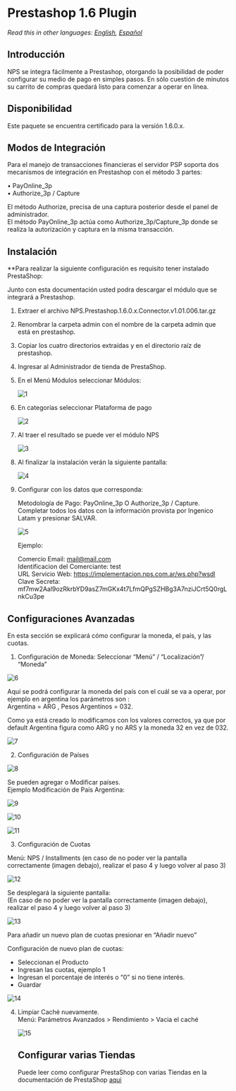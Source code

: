 # Prestashop 1.6 Plugin

*Read this in other languages: [English](README.md), [Español](README.es.md)*

## Introducción

NPS se integra fácilmente a Prestashop, otorgando la posibilidad de poder configurar su medio de pago en simples pasos. En sólo cuestión de minutos su carrito de compras quedará listo para comenzar a operar en línea.

## Disponibilidad

Este paquete se encuentra certificado para la versión 1.6.0.x.


## Modos de Integración

Para el manejo de transacciones financieras el servidor PSP soporta dos mecanismos de integración en Prestashop con el método 3 partes:     

•	PayOnline_3p        
•	Authorize_3p / Capture      

El método Authorize, precisa de una captura posterior desde el panel de administrador.      
El método PayOnline_3p actúa como Authorize_3p/Capture_3p donde se realiza la autorización y captura en la misma transacción.       

## Instalación

**Para realizar la siguiente configuración es requisito tener instalado PrestaShop:

Junto con esta documentación usted podra descargar el módulo que se integrará a Prestashop.

1.	Extraer el archivo NPS.Prestashop.1.6.0.x.Connector.v1.01.006.tar.gz

2.	Renombrar la carpeta admin con el nombre de la carpeta admin que está en prestashop.

3.	Copiar los cuatro directorios extraídas y en el directorio raíz de prestashop.

4.	Ingresar al Administrador de tienda de PrestaShop.

5.	En el Menú Módulos seleccionar Módulos:

    ![1](https://cloud.githubusercontent.com/assets/24914148/25529881/65136ea0-2bfa-11e7-841f-7251dda04e76.png)

6.	En categorías seleccionar Plataforma de pago

    ![2](https://cloud.githubusercontent.com/assets/24914148/25529882/651736fc-2bfa-11e7-860e-ea96e1955d17.png)

7.	Al traer el resultado se puede ver el módulo NPS

    ![3](https://cloud.githubusercontent.com/assets/24914148/25529883/651856f4-2bfa-11e7-8243-2ea60883ce76.png)

8.	Al finalizar la instalación verán la siguiente pantalla:

    ![4](https://cloud.githubusercontent.com/assets/24914148/25529884/65226ec8-2bfa-11e7-9d4e-73f9c05b034d.png)

9.	Configurar con los datos que corresponda:

    Metodología de Pago: PayOnline_3p O Authorize_3p / Capture.   
    Completar todos los datos con la información provista por Ingenico Latam y presionar SALVAR.  

    ![5](https://cloud.githubusercontent.com/assets/24914148/25529885/652b101e-2bfa-11e7-984a-dc58bf8f5883.png)

    Ejemplo:

    Comercio Email: mail@mail.com   
    Identificacion del Comerciante: test    
    URL Servicio Web: https://implementacion.nps.com.ar/ws.php?wsdl   
    Clave Secreta: mf7mw2Aal9ozRkrbYD9asZ7mGKx4t7LfmQPgSZHBg3A7nziJCrt5Q0rgLnkCu3pe   

## Configuraciones Avanzadas

En esta sección se explicará cómo configurar la moneda, el país, y las cuotas.

1. Configuración de Moneda:
  Seleccionar “Menú” / “Localización”/ “Moneda”

  ![6](https://cloud.githubusercontent.com/assets/24914148/25529886/654ad58e-2bfa-11e7-8bf2-e15400ba5c80.png)

  Aquí se podrá configurar la moneda del país con el cuál se va a operar, por ejemplo en argentina los parámetros son :       
  Argentina = ARG   ,  Pesos Argentinos = 032.        

  Como ya está creado lo modificamos con los valores correctos, ya que por default Argentina figura como ARG y no ARS y la moneda 32 en vez de 032.

  ![7](https://cloud.githubusercontent.com/assets/24914148/25529887/654e293c-2bfa-11e7-9958-643809a2b39c.png)

2. Configuración de Países

  ![8](https://cloud.githubusercontent.com/assets/24914148/25529888/655130f0-2bfa-11e7-9764-78785281a577.png)

  Se pueden agregar o Modificar países.       
  Ejemplo Modificación de País Argentina:     

  ![9](https://cloud.githubusercontent.com/assets/24914148/25529889/6553adbc-2bfa-11e7-90e2-ea6229c132dd.png)

  ![10](https://cloud.githubusercontent.com/assets/24914148/25529875/64d71fc2-2bfa-11e7-8be3-bd03206b6dc2.png)

  ![11](https://cloud.githubusercontent.com/assets/24914148/25529876/64e08576-2bfa-11e7-974f-63483ce33ddd.png)

3. Configuración de Cuotas

  Menú: NPS / Installments (en caso de no poder ver la pantalla correctamente (imagen debajo), realizar el paso 4 y luego volver al paso 3)

  ![12](https://cloud.githubusercontent.com/assets/24914148/25529877/64e3420c-2bfa-11e7-9516-0e2e07d4644b.png)

  Se desplegará la siguiente pantalla:        
  (En caso de no poder ver la pantalla correctamente (imagen debajo), realizar el paso 4 y luego volver al paso 3)

  ![13](https://cloud.githubusercontent.com/assets/24914148/25529879/64e62e54-2bfa-11e7-92cf-951002c0e872.png)

  Para añadir un nuevo plan de cuotas presionar en “Añadir nuevo”     

  Configuración de nuevo plan de cuotas:

  + Seleccionan el Producto
  + Ingresan las cuotas, ejemplo 1
  + Ingresan el porcentaje de interés o “0” si no tiene interés.
  + Guardar

  ![14](https://cloud.githubusercontent.com/assets/24914148/25529878/64e501dc-2bfa-11e7-9708-6a4f0c475b01.png)

4.	Limpiar Caché nuevamente.       
    Menú: Parámetros Avanzados > Rendimiento > Vacia el caché

    ![15](https://cloud.githubusercontent.com/assets/24914148/25529880/64eb2846-2bfa-11e7-92b7-5eb025939758.png)


    ## Configurar varias Tiendas

    Puede leer como configurar PrestaShop con varias Tiendas en la documentación de PrestaShop [aqui](http://doc.prestashop.com/pages/viewpage.action?pageId=29655414)
